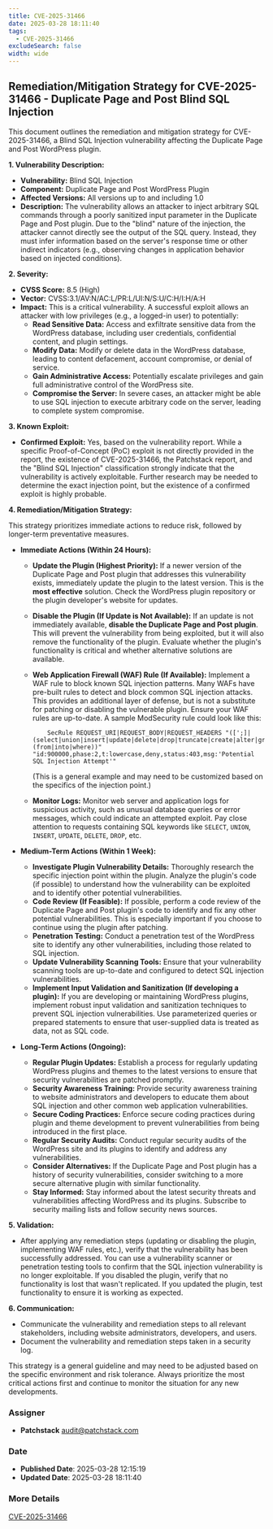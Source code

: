 ```yaml
---
title: CVE-2025-31466
date: 2025-03-28 18:11:40
tags:
  - CVE-2025-31466
excludeSearch: false
width: wide
---
```


## Remediation/Mitigation Strategy for CVE-2025-31466 - Duplicate Page and Post Blind SQL Injection

This document outlines the remediation and mitigation strategy for CVE-2025-31466, a Blind SQL Injection vulnerability affecting the Duplicate Page and Post WordPress plugin.

**1. Vulnerability Description:**

*   **Vulnerability:** Blind SQL Injection
*   **Component:** Duplicate Page and Post WordPress Plugin
*   **Affected Versions:** All versions up to and including 1.0
*   **Description:** The vulnerability allows an attacker to inject arbitrary SQL commands through a poorly sanitized input parameter in the Duplicate Page and Post plugin.  Due to the "blind" nature of the injection, the attacker cannot directly see the output of the SQL query. Instead, they must infer information based on the server's response time or other indirect indicators (e.g., observing changes in application behavior based on injected conditions).

**2. Severity:**

*   **CVSS Score:** 8.5 (High)
*   **Vector:** CVSS:3.1/AV:N/AC:L/PR:L/UI:N/S:U/C:H/I:H/A:H
*   **Impact:** This is a critical vulnerability. A successful exploit allows an attacker with low privileges (e.g., a logged-in user) to potentially:
    *   **Read Sensitive Data:** Access and exfiltrate sensitive data from the WordPress database, including user credentials, confidential content, and plugin settings.
    *   **Modify Data:** Modify or delete data in the WordPress database, leading to content defacement, account compromise, or denial of service.
    *   **Gain Administrative Access:**  Potentially escalate privileges and gain full administrative control of the WordPress site.
    *   **Compromise the Server:** In severe cases, an attacker might be able to use SQL injection to execute arbitrary code on the server, leading to complete system compromise.

**3. Known Exploit:**

*   **Confirmed Exploit:** Yes, based on the vulnerability report. While a specific Proof-of-Concept (PoC) exploit is not directly provided in the report, the existence of CVE-2025-31466, the Patchstack report, and the "Blind SQL Injection" classification strongly indicate that the vulnerability is actively exploitable. Further research may be needed to determine the exact injection point, but the existence of a confirmed exploit is highly probable.

**4. Remediation/Mitigation Strategy:**

This strategy prioritizes immediate actions to reduce risk, followed by longer-term preventative measures.

*   **Immediate Actions (Within 24 Hours):**

    *   **Update the Plugin (Highest Priority):** If a newer version of the Duplicate Page and Post plugin that addresses this vulnerability exists, immediately update the plugin to the latest version. This is the **most effective** solution.  Check the WordPress plugin repository or the plugin developer's website for updates.
    *   **Disable the Plugin (If Update is Not Available):** If an update is not immediately available, **disable the Duplicate Page and Post plugin**. This will prevent the vulnerability from being exploited, but it will also remove the functionality of the plugin.  Evaluate whether the plugin's functionality is critical and whether alternative solutions are available.
    *   **Web Application Firewall (WAF) Rule (If Available):** Implement a WAF rule to block known SQL injection patterns.  Many WAFs have pre-built rules to detect and block common SQL injection attacks. This provides an additional layer of defense, but is not a substitute for patching or disabling the vulnerable plugin.  Ensure your WAF rules are up-to-date.  A sample ModSecurity rule could look like this:

                SecRule REQUEST_URI|REQUEST_BODY|REQUEST_HEADERS "([';]|(select|union|insert|update|delete|drop|truncate|create|alter|grant).*(from|into|where))" "id:900000,phase:2,t:lowercase,deny,status:403,msg:'Potential SQL Injection Attempt'"
        
        (This is a general example and may need to be customized based on the specifics of the injection point.)
    *   **Monitor Logs:** Monitor web server and application logs for suspicious activity, such as unusual database queries or error messages, which could indicate an attempted exploit.  Pay close attention to requests containing SQL keywords like `SELECT`, `UNION`, `INSERT`, `UPDATE`, `DELETE`, `DROP`, etc.

*   **Medium-Term Actions (Within 1 Week):**

    *   **Investigate Plugin Vulnerability Details:** Thoroughly research the specific injection point within the plugin. Analyze the plugin's code (if possible) to understand how the vulnerability can be exploited and to identify other potential vulnerabilities.
    *   **Code Review (If Feasible):** If possible, perform a code review of the Duplicate Page and Post plugin's code to identify and fix any other potential vulnerabilities.  This is especially important if you choose to continue using the plugin after patching.
    *   **Penetration Testing:** Conduct a penetration test of the WordPress site to identify any other vulnerabilities, including those related to SQL injection.
    *   **Update Vulnerability Scanning Tools:** Ensure that your vulnerability scanning tools are up-to-date and configured to detect SQL injection vulnerabilities.
    *   **Implement Input Validation and Sanitization (If developing a plugin):**  If you are developing or maintaining WordPress plugins, implement robust input validation and sanitization techniques to prevent SQL injection vulnerabilities.  Use parameterized queries or prepared statements to ensure that user-supplied data is treated as data, not as SQL code.

*   **Long-Term Actions (Ongoing):**

    *   **Regular Plugin Updates:** Establish a process for regularly updating WordPress plugins and themes to the latest versions to ensure that security vulnerabilities are patched promptly.
    *   **Security Awareness Training:** Provide security awareness training to website administrators and developers to educate them about SQL injection and other common web application vulnerabilities.
    *   **Secure Coding Practices:** Enforce secure coding practices during plugin and theme development to prevent vulnerabilities from being introduced in the first place.
    *   **Regular Security Audits:** Conduct regular security audits of the WordPress site and its plugins to identify and address any vulnerabilities.
    *   **Consider Alternatives:** If the Duplicate Page and Post plugin has a history of security vulnerabilities, consider switching to a more secure alternative plugin with similar functionality.
    *   **Stay Informed:** Stay informed about the latest security threats and vulnerabilities affecting WordPress and its plugins. Subscribe to security mailing lists and follow security news sources.

**5. Validation:**

*   After applying any remediation steps (updating or disabling the plugin, implementing WAF rules, etc.), verify that the vulnerability has been successfully addressed.  You can use a vulnerability scanner or penetration testing tools to confirm that the SQL injection vulnerability is no longer exploitable.  If you disabled the plugin, verify that no functionality is lost that wasn't replicated. If you updated the plugin, test functionality to ensure it is working as expected.

**6. Communication:**

*   Communicate the vulnerability and remediation steps to all relevant stakeholders, including website administrators, developers, and users.
*   Document the vulnerability and remediation steps taken in a security log.

This strategy is a general guideline and may need to be adjusted based on the specific environment and risk tolerance. Always prioritize the most critical actions first and continue to monitor the situation for any new developments.

### Assigner
- **Patchstack** <audit@patchstack.com>

### Date
- **Published Date**: 2025-03-28 12:15:19
- **Updated Date**: 2025-03-28 18:11:40

### More Details
[CVE-2025-31466](https://www.cvedetails.com/cve/CVE-2025-31466)